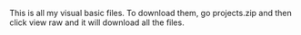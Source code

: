 This is all my visual basic files. To download them, go projects.zip and then click view raw and it will download all the files.
